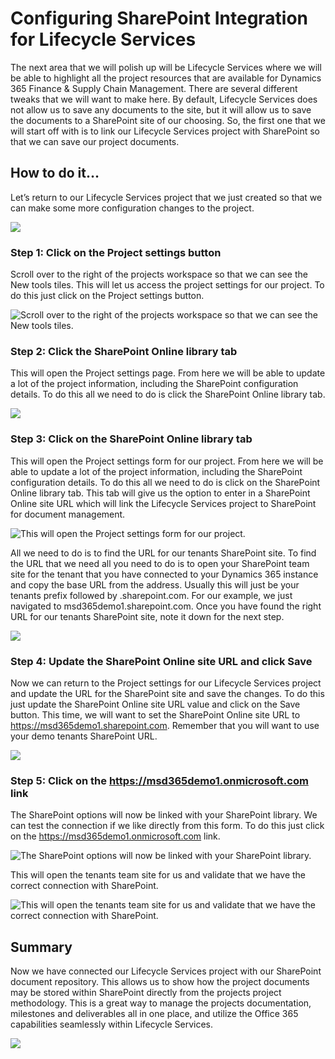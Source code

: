 ﻿# Configuring SharePoint Integration for Lifecycle Services
The next area that we will polish up will be Lifecycle Services where we will be able to highlight all the project resources that are available for Dynamics 365 Finance & Supply Chain Management.  There are several different tweaks that we will want to make here.By default, Lifecycle Services does not allow us to save any documents to the site, but it will allow us to save the documents to a SharePoint site of our choosing.So, the first one that we will start off with is to link our Lifecycle Services project with SharePoint so that we can save our project documents.

## How to do it…

Let’s return to our Lifecycle Services project that we just created so that we can make some more configuration changes to the project.

![](images/image_13.png)

### Step 1: Click on the Project settings button
Scroll over to the right of the projects workspace so that we can see the New tools tiles.This will let us access the project settings for our project.To do this just click on the Project settings button.

![Scroll over to the right of the projects workspace so that we can see the New tools tiles.](images/image_14.png)

### Step 2: Click the SharePoint Online library tab
This will open the Project settings page.From here we will be able to update a lot of the project information, including the SharePoint configuration details.To do this all we need to do is click the SharePoint Online library tab.

![](images/image_15.png)

### Step 3: Click on the SharePoint Online library tab
This will open the Project settings form for our project.From here we will be able to update a lot of the project information, including the SharePoint configuration details.To do this all we need to do is click on the SharePoint Online library tab.This tab will give us the option to enter in a SharePoint Online site URL which will link the Lifecycle Services project to SharePoint for document management.

![This will open the Project settings form for our project.](images/image_16.png)

All we need to do is to find the URL for our tenants SharePoint site.To find the URL that we need all you need to do is to open your SharePoint team site for the tenant that you have connected to your Dynamics 365 instance and copy the base URL from the address.Usually this will just be your tenants prefix followed by .sharepoint.com.For our example, we just navigated to msd365demo1.sharepoint.com.Once you have found the right URL for our tenants SharePoint site, note it down for the next step.

![](images/image_17.png)

### Step 4: Update the SharePoint Online site URL and click Save
Now we can return to the Project settings for our Lifecycle Services project and update the URL for the SharePoint site and save the changes.To do this just update the SharePoint Online site URL value and click on the Save button.This time, we will want to set the SharePoint Online site URL to https://msd365demo1.sharepoint.com.  Remember that you will want to use your demo tenants SharePoint URL.

![](images/image_18.png)

### Step 5: Click on the https://msd365demo1.onmicrosoft.com link
The SharePoint options will now be linked with your SharePoint library.We can test the connection if we like directly from this form.To do this just click on the https://msd365demo1.onmicrosoft.com link.

![The SharePoint options will now be linked with your SharePoint library.](images/image_19.png)

This will open the tenants team site for us and validate that we have the correct connection with SharePoint.

![This will open the tenants team site for us and validate that we have the correct connection with SharePoint.](images/image_20.png)

## Summary

Now we have connected our Lifecycle Services project with our SharePoint document repository.This allows us to show how the project documents may be stored within SharePoint directly from the projects project methodology.  This is a great way to manage the projects documentation, milestones and deliverables all in one place, and utilize the Office 365 capabilities seamlessly within Lifecycle Services.

![](images/image_21.png)

